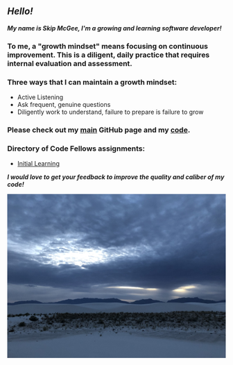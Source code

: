 
## *Hello!*

***My name is Skip McGee, I'm a growing and learning software developer!***

### To me, a "growth mindset" means focusing on continuous improvement. This is a diligent, daily practice that requires internal evaluation and assessment.
### Three ways that I can maintain a growth mindset:
  - Active Listening
  - Ask frequent, genuine questions
  - Diligently work to understand, failure to prepare is failure to grow

### Please check out my [main](https://skipmcgee.github.io) GitHub page and my [code](https://github.com/skipmcgee).

### Directory of Code Fellows assignments:
  - [Initial Learning](https://github.com/skipmcgee/skipmcgee.github.io/blob/main/reading-notes/initial_learning)
  
  
  

***I would love to get your feedback to improve the quality and caliber of my code!***

![White Sands, New Mexico](/images/whitesands.jpg)
